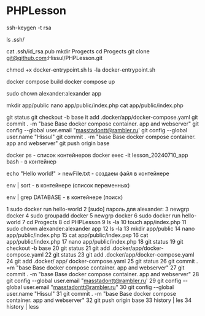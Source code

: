 # PHPLesson


<!-- генерирует ssh ключ  -->
ssh-keygen -t rsa 
<!--  -->
ls .ssh/
<!--  -->
cat .ssh/id_rsa.pub
mkdir Progects
cd Progects
git clone git@github.com:Hissul/PHPLesson.git


chmod +x docker-entrypoint.sh
ls -la docker-entrypoint.sh


docker compose build
docker compose up


sudo chown alexander:alexander app

mkdir app/public
nano app/public/index.php
cat app/public/index.php


git status
git checkout -b base
it add .docker/app/docker-compose.yaml
git commit . -m "base Base docker compose container. app and webserver"
git config --global user.email "masstadontt@rambler.ru'
git config --global user.name "Hissul"
git commit . -m "base Base docker compose container. app and webserver"
git push origin base


docker ps - список контейнеров
docker exec -it lesson_20240710_app bash - в контейнер

echo "Hello world!" >  newFile.txt - создаем файл в контейнере

env | sort - в контейнере (список переменных)

env | grep DATABASE - в контейнере (поиск)







1  sudo docker run hello-world
    2  [sudo] пароль для alexander: 
    3  newgrp docker
    4  sudo groupadd docker
    5  newgrp docker
    6  sudo docker run hello-world
    7  cd Progects
    8  cd PHPLesson
    9  ls -la
   10  touch app/index.php
   11  sudo chown alexander:alexander app
   12  ls -la
   13  mkdir app/public
   14  nano app/public/index.php
   15  cat app/public/index.pxp
   16  cat app/public/index.php
   17  nano app/public/index.php
   18  git status
   19  git checkout -b base
   20  git status
   21  git add .docker/app/docker-compose.yaml
   22  git status
23  git add .docker/app/docker-compose.yaml
   24  git add .docker/ app/ docker-compose.yaml
   25  git status
   26  git commit . =m "base Base docker compose container. app and webserver"
   27  git commit . -m "base Base docker compose container. app and webserver"
   28  git config --global user.email "masstadontt@rambler.ru'
   29  git config --global user.email "masstadontt@rambler.ru"
   30  git config --global user.name "Hissul"
   31  git commit . -m "base Base docker compose container. app and webserver"
   32  git push origin base
   33  history | les
   34  history | less

